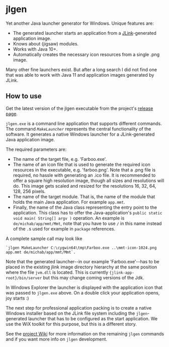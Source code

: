 # jlgen

Yet another Java launcher generator for Windows. Unique features are:
* The generated launcher starts an application from a [JLink](https://docs.oracle.com/en/java/javase/11/tools/jlink.html)-generated application image.
* Knows about (jigsaw) modules.
* Works with Java 10+.
* Automatically creates the necessary icon resources from a single .png image.

Many other fine launchers exist.  But after a long search I did not find one that was able to work with Java 11 and application images generated by JLink.

## How to use

Get the latest version of the jlgen executable from the project's [release page](https://github.com/michab66/jlaunch/releases).

`jlgen.exe` is a command line application that supports different commands. The command *`MakeLauncher`* represents the central functionality of the software.  It generates a native Windows launcher for a JLink-generated Java application image.

The required parameters are:
* The name of the target file, e.g. 'Farboo.exe'.
* The name of an icon file that is used to generate the required icon resources in the executable, e.g. 'farboo.png'.  Note that a .png file is required, no hassle with generating an .ico file.  It is recommended to offer a square high resolution image, though all sizes and resolutions will do.  This image gets scaled and resized for the resolutions 16, 32, 64, 128, 256 pixels.
* The name of the target module. That is, the name of the module that holds the main Java application. For example `app.mmt`.
* Finally, the name of the Java class representing the entry point to the application.  This class has to offer the Java-application's `public static void main( String[] argv )` operation.  An example is `de/michab/app/mmt/Mmt`, note that you have to use `/` in this name instead of the `.`s used for example in `package` references.

A complete sample call may look like 

    `jlgen MakeLauncher C:\cygwin64\tmp\Farboo.exe ..\mmt-icon-1024.png app.mmt de/michab/app/mmt/Mmt`.
    
Note that the generated launcher--in our example 'Farboo.exe'--has to be placed in the existing jlink image directory hierarchy at the same position where the file `jvm.dll` is located.  This is currently `{jlink-app-root}/bin/server` but this may change coming versions of the Jdk.

In Windows Explorer the launcher is displayed with the application icon that was passed to `jlgen.exe` above.  On a double click your application opens, joy starts :)

The next step for professional application packing is to create a native Windows installer based on the JLink file system including the `jlgen`-generated launcher that has to be configured as the start application.  We use the WiX toolkit for this purpose, but this is a different story.

See the [project Wiki](https://github.com/michab66/jlaunch/wiki) for more information on the remaining `jlgen` commands and if you want more info on `jlgen` development.

